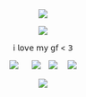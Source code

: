 <div id="header" align="center">
  
<img src="https://file.garden/ZgwdTG-uajjHAH58/div"> 

<p align="center"

<p align="center">
<img src="https://file.garden/ZgwdTG-uajjHAH58/rolnikcz" />
</p>

<div id="header" align="center">

𝗂 𝗅𝗈𝗏𝖾 𝗆𝗒 𝗀𝖿 < 𝟥
</p>

[<img src="https://file.garden/ZgwdTG-uajjHAH58/rentry" />](https://rentry.co/fries)⠀⠀ [<img src="https://file.garden/ZgwdTG-uajjHAH58/ata" />](https://yoojoonghyuk.atabook.org/)  ⠀[<img src="https://file.garden/ZgwdTG-uajjHAH58/carrd" />](https://littlemushroom.carrd.co/)  ⠀ [<img src="https://file.garden/ZgwdTG-uajjHAH58/lvmail" />](https://rentry.co/hickeys)
</p>

<img src="https://file.garden/ZgwdTG-uajjHAH58/drugi">

<p align="center"
